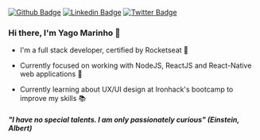 [![Github Badge](https://img.shields.io/badge/-Github-000?style=flat-square&logo=Github&logoColor=white&link=https://github.com/yagomarinho)](https://github.com/yagomarinho)
[![Linkedin Badge](https://img.shields.io/badge/-Yago-blue?style=flat-square&logo=Linkedin&logoColor=white&link=https://www.linkedin.com/in/yago-marinho/)](https://www.linkedin.com/in/yago-marinho/)
[![Twitter Badge](https://img.shields.io/badge/-Twitter-1ca0f1?style=flat-square&labelColor=1ca0f1&logo=twitter&logoColor=white&link=https://twitter.com/marinho_rj2)](https://twitter.com/marinho_rj2)

### Hi there, I'm Yago Marinho 👋

* I'm a full stack developer, certified by Rocketseat :purple_heart:  

* Currently focused on working with NodeJS, ReactJS and React-Native web applications :dart:  

* Currently learning about UX/UI design at Ironhack's bootcamp to improve my skills :books:  

##### *"I have no special talents. I am only passionately curious"* (Einstein, Albert)
<!--
**yagomarinho/yagomarinho** is a ✨ _special_ ✨ repository because its `README.md` (this file) appears on your GitHub profile.

Here are some ideas to get you started:

- 🔭 I’m currently working on ...
- 🌱 I’m currently learning ...
- 👯 I’m looking to collaborate on ...
- 🤔 I’m looking for help with ...
- 💬 Ask me about ...
- 📫 How to reach me: ...
- 😄 Pronouns: ...
- ⚡ Fun fact: ...
-->
